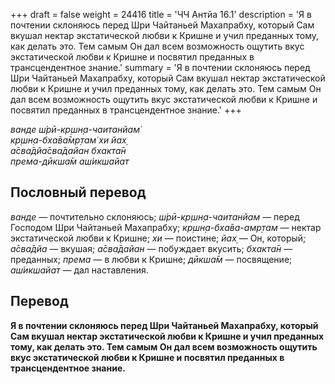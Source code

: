 +++
draft = false
weight = 24416
title = 'ЧЧ Антйа 16.1'
description = 'Я в почтении склоняюсь перед Шри Чайтаньей Махапрабху, который Сам вкушал нектар экстатической любви к Кришне и учил преданных тому, как делать это. Тем самым Он дал всем возможность ощутить вкус экстатической любви к Кришне и посвятил преданных в трансцендентное знание.'
summary = 'Я в почтении склоняюсь перед Шри Чайтаньей Махапрабху, который Сам вкушал нектар экстатической любви к Кришне и учил преданных тому, как делать это. Тем самым Он дал всем возможность ощутить вкус экстатической любви к Кришне и посвятил преданных в трансцендентное знание.'
+++

_ванде ш́рӣ-кр̣шн̣а-чаитанйам̇  
кр̣шн̣а-бха̄ва̄мр̣там̇ хи йах̣  
а̄сва̄дйа̄сва̄дайан бхакта̄н  
према-дӣкша̄м аш́икшайат_

## Пословный перевод

_ванде_ — почтительно склоняюсь; _ш́рӣ_\-_кр̣шн̣а_\-_чаитанйам_ — перед Господом Шри Чайтаньей Махапрабху; _кр̣шн̣а_\-_бха̄ва_\-_амр̣там_ — нектар экстатической любви к Кришне; _хи_ — поистине; _йах̣_ — Он, который; _а̄сва̄дйа_ — вкушая; _а̄сва̄дайан_ — побуждает вкусить; _бхакта̄н_ — преданных; _према_ — в любви к Кришне; _дӣкша̄м_ — посвящение; _аш́икшайат_ — дал наставления.

## Перевод

**Я в почтении склоняюсь перед Шри Чайтаньей Махапрабху, который Сам вкушал нектар экстатической любви к Кришне и учил преданных тому, как делать это. Тем самым Он дал всем возможность ощутить вкус экстатической любви к Кришне и посвятил преданных в трансцендентное знание.**
